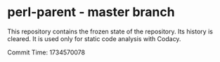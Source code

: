 # perl-parent - master branch

This repository contains the frozen state of the repository.
Its history is cleared. It is used only for static code
analysis with Codacy.

Commit Time: 1734570078